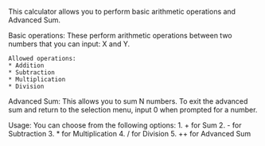 This calculator allows you to perform basic arithmetic operations and Advanced Sum.

Basic operations: These perform arithmetic operations between two numbers that you can input: X and Y.

    Allowed operations:
    * Addition
    * Subtraction
    * Multiplication
    * Division

Advanced Sum: This allows you to sum N numbers. To exit the advanced sum and return to the selection menu, input 0 when prompted for a number.

Usage:
You can choose from the following options:
    1.  + for Sum
    2.  - for Subtraction
    3.  * for Multiplication
    4.  / for Division
    5. ++ for Advanced Sum